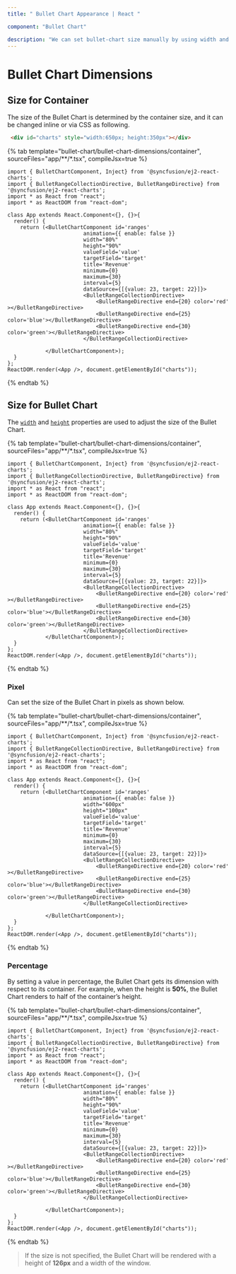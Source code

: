 ```yaml
---
title: " Bullet Chart Appearance | React "

component: "Bullet Chart"

description: "We can set bullet-chart size manually by using width and height properties. We can set percentage or pixel size values to the bullet-chart."
---
```


# Bullet Chart Dimensions

## Size for Container

The size of the Bullet Chart is determined by the container size, and it can be changed inline or via CSS as following.

```html
 <div id="charts" style="width:650px; height:350px"></div>
```

{% tab template="bullet-chart/bullet-chart-dimensions/container", sourceFiles="app/**/*.tsx", compileJsx=true %}

```tsx
import { BulletChartComponent, Inject} from '@syncfusion/ej2-react-charts';
import { BulletRangeCollectionDirective, BulletRangeDirective} from '@syncfusion/ej2-react-charts';
import * as React from "react";
import * as ReactDOM from "react-dom";

class App extends React.Component<{}, {}>{
  render() {
    return (<BulletChartComponent id='ranges'
                        animation={{ enable: false }}
                        width="80%"
                        height="90%"
                        valueField='value'
                        targetField='target'
                        title='Revenue'
                        minimum={0}
                        maximum={30}
                        interval={5}
                        dataSource={[{value: 23, target: 22}]}>
                        <BulletRangeCollectionDirective>
                            <BulletRangeDirective end={20} color='red' ></BulletRangeDirective>
                            <BulletRangeDirective end={25} color='blue'></BulletRangeDirective>
                            <BulletRangeDirective end={30} color='green'></BulletRangeDirective>
                        </BulletRangeCollectionDirective>

            </BulletChartComponent>);
  }
};
ReactDOM.render(<App />, document.getElementById("charts"));
```

{% endtab %}

## Size for Bullet Chart

The [`width`](https://ej2.syncfusion.com/react/documentation/api/bullet-chart/#width) and [`height`](https://ej2.syncfusion.com/react/documentation/api/bullet-chart/#height) properties are used to adjust the size of the Bullet Chart.

{% tab template="bullet-chart/bullet-chart-dimensions/container", sourceFiles="app/**/*.tsx", compileJsx=true %}

```tsx
import { BulletChartComponent, Inject} from '@syncfusion/ej2-react-charts';
import { BulletRangeCollectionDirective, BulletRangeDirective} from '@syncfusion/ej2-react-charts';
import * as React from "react";
import * as ReactDOM from "react-dom";

class App extends React.Component<{}, {}>{
  render() {
    return (<BulletChartComponent id='ranges'
                        animation={{ enable: false }}
                        width="80%"
                        height="90%"
                        valueField='value'
                        targetField='target'
                        title='Revenue'
                        minimum={0}
                        maximum={30}
                        interval={5}
                        dataSource={[{value: 23, target: 22}]}>
                        <BulletRangeCollectionDirective>
                            <BulletRangeDirective end={20} color='red' ></BulletRangeDirective>
                            <BulletRangeDirective end={25} color='blue'></BulletRangeDirective>
                            <BulletRangeDirective end={30} color='green'></BulletRangeDirective>
                        </BulletRangeCollectionDirective>
            </BulletChartComponent>);
  }
};
ReactDOM.render(<App />, document.getElementById("charts"));
```

{% endtab %}

### Pixel

Can set the size of the Bullet Chart in pixels as shown below.

{% tab template="bullet-chart/bullet-chart-dimensions/container", sourceFiles="app/**/*.tsx", compileJsx=true %}

```tsx
import { BulletChartComponent, Inject} from '@syncfusion/ej2-react-charts';
import { BulletRangeCollectionDirective, BulletRangeDirective} from '@syncfusion/ej2-react-charts';
import * as React from "react";
import * as ReactDOM from "react-dom";

class App extends React.Component<{}, {}>{
  render() {
    return (<BulletChartComponent id='ranges'
                        animation={{ enable: false }}
                        width="600px"
                        height="100px"
                        valueField='value'
                        targetField='target'
                        title='Revenue'
                        minimum={0}
                        maximum={30}
                        interval={5}
                        dataSource={[{value: 23, target: 22}]}>
                        <BulletRangeCollectionDirective>
                            <BulletRangeDirective end={20} color='red' ></BulletRangeDirective>
                            <BulletRangeDirective end={25} color='blue'></BulletRangeDirective>
                            <BulletRangeDirective end={30} color='green'></BulletRangeDirective>
                        </BulletRangeCollectionDirective>

            </BulletChartComponent>);
  }
};
ReactDOM.render(<App />, document.getElementById("charts"));
```

{% endtab %}

### Percentage

By setting a value in percentage, the Bullet Chart gets its dimension with respect to its container. For example, when the height is **50%**, the Bullet Chart renders to half of the container’s height.

{% tab template="bullet-chart/bullet-chart-dimensions/container", sourceFiles="app/**/*.tsx", compileJsx=true %}

```tsx
import { BulletChartComponent, Inject} from '@syncfusion/ej2-react-charts';
import { BulletRangeCollectionDirective, BulletRangeDirective} from '@syncfusion/ej2-react-charts';
import * as React from "react";
import * as ReactDOM from "react-dom";

class App extends React.Component<{}, {}>{
  render() {
    return (<BulletChartComponent id='ranges'
                        animation={{ enable: false }}
                        width="80%"
                        height="90%"
                        valueField='value'
                        targetField='target'
                        title='Revenue'
                        minimum={0}
                        maximum={30}
                        interval={5}
                        dataSource={[{value: 23, target: 22}]}>
                        <BulletRangeCollectionDirective>
                            <BulletRangeDirective end={20} color='red' ></BulletRangeDirective>
                            <BulletRangeDirective end={25} color='blue'></BulletRangeDirective>
                            <BulletRangeDirective end={30} color='green'></BulletRangeDirective>
                        </BulletRangeCollectionDirective>

            </BulletChartComponent>);
  }
};
ReactDOM.render(<App />, document.getElementById("charts"));
```

{% endtab %}

>If the size is not specified, the Bullet Chart will be rendered with a height of **126px** and a width of the window.